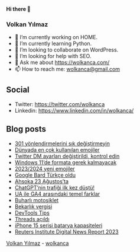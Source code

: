 #### Hi there 👋

### Volkan Yılmaz

- 🔭 I’m currently working on HOME.
- 🌱 I’m currently learning Python.
- 👯 I’m looking to collaborate on WordPress.
- 🤔 I’m looking for help with SEO.
- 💬 Ask me about https://wolkanca.com/
- 📫 How to reach me: wolkanca@gmail.com

## Social
- Twitter: https://twitter.com/wolkanca
- Linkedin: https://www.linkedin.com/in/wolkanca/



## Blog posts
<!-- BLOG-POST-LIST:START -->
- [301 yönlendirmelerini sık değiştirmeyin](https://wolkanca.com/301-yonlendirmelerini-sik-degistirmeyin/)
- [Dünyada en çok kullanılan emojiler](https://wolkanca.com/dunyada-en-cok-kullanilan-emojiler/)
- [Twitter DM ayarları değiştirildi, kontrol edin](https://wolkanca.com/twitter-dm-ayarlari-degistirildi-kontrol-edin/)
- [Windows 11’de formata gerek kalmayacak](https://wolkanca.com/windows-11de-formata-gerek-kalmayacak/)
- [2023/2024 yeni emojiler](https://wolkanca.com/2023-2024-yeni-emojiler/)
- [Google Bard Türkçe oldu](https://wolkanca.com/google-bard-turkce-oldu/)
- [Ahsoka 23 Ağustos’ta](https://wolkanca.com/ahsoka-23-agustosta/)
- [ChatGPT’nin trafiği ilk kez düştü!](https://wolkanca.com/chatgptnin-trafigi-ilk-kez-dustu/)
- [UA ile GA4 arasındaki temel farklar](https://wolkanca.com/ua-ile-ga4-arasindaki-temel-farklar/)
- [Buharlı motosiklet](https://wolkanca.com/buharli-motosiklet/)
- [Bekarlık vergisi](https://wolkanca.com/bekarlik-vergisi/)
- [DevTools Tips](https://wolkanca.com/devtools-tips/)
- [Threads açıldı](https://wolkanca.com/threads-acildi/)
- [iPhone 15 serisi batarya kapasiteleri](https://wolkanca.com/iphone-15-serisi-batarya-kapasiteleri/)
- [Reuters Institute Digital News Report 2023](https://wolkanca.com/reuters-institute-digital-news-report-2023/)
<!-- BLOG-POST-LIST:END -->


[Volkan Yılmaz](https://volkanyilmaz.com.tr/) - [wolkanca](https://wolkanca.com/)
